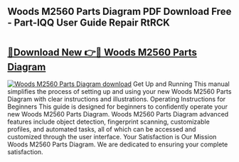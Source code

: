 ## Woods M2560 Parts Diagram PDF Download Free - Part-IQQ User Guide Repair RtRCK

# <h2><a href="http://dfurz9.blite.top/?on=Woods+M2560+Parts+Diagram">🔗Download New 👉🔴 Woods M2560 Parts Diagram</a></h2>

[![Woods M2560 Parts Diagram download](https://i.imgur.com/lujVjoI.png)](http://dfurz9.blite.top/?on=Woods+M2560+Parts+Diagram)
Get Up and Running This manual simplifies the process of setting up and using your new Woods M2560 Parts Diagram with clear instructions and illustrations. Operating Instructions for Beginners This guide is designed for beginners to confidently operate your new Woods M2560 Parts Diagram. Woods M2560 Parts Diagram advanced features include object detection, fingerprint scanning, customizable profiles, and automated tasks, all of which can be accessed and customized through the user interface. Your Satisfaction is Our Mission Woods M2560 Parts Diagram. We are dedicated to ensuring your complete satisfaction.
